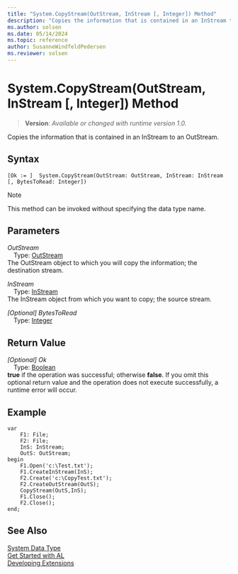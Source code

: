 ```yaml
---
title: "System.CopyStream(OutStream, InStream [, Integer]) Method"
description: "Copies the information that is contained in an InStream to an OutStream."
ms.author: solsen
ms.date: 05/14/2024
ms.topic: reference
author: SusanneWindfeldPedersen
ms.reviewer: solsen
---
```

[//]: # (START>DO_NOT_EDIT)
[//]: # (IMPORTANT:Do not edit any of the content between here and the END>DO_NOT_EDIT.)
[//]: # (Any modifications should be made in the .xml files in the ModernDev repo.)
# System.CopyStream(OutStream, InStream [, Integer]) Method
> **Version**: _Available or changed with runtime version 1.0._

Copies the information that is contained in an InStream to an OutStream.


## Syntax
```AL
[Ok := ]  System.CopyStream(OutStream: OutStream, InStream: InStream [, BytesToRead: Integer])
```
> [!NOTE]
> This method can be invoked without specifying the data type name.
## Parameters
*OutStream*  
&emsp;Type: [OutStream](../outstream/outstream-data-type.md)  
The OutStream object to which you will copy the information; the destination stream.  

*InStream*  
&emsp;Type: [InStream](../instream/instream-data-type.md)  
The InStream object from which you want to copy; the source stream.  

*[Optional] BytesToRead*  
&emsp;Type: [Integer](../integer/integer-data-type.md)  
  


## Return Value
*[Optional] Ok*  
&emsp;Type: [Boolean](../boolean/boolean-data-type.md)  
**true** if the operation was successful; otherwise **false**.   If you omit this optional return value and the operation does not execute successfully, a runtime error will occur.  


[//]: # (IMPORTANT: END>DO_NOT_EDIT)

## Example  

```al
var
    F1: File;
    F2: File;
    InS: InStream;
    OutS: OutStream;
begin
    F1.Open('c:\Test.txt');  
    F1.CreateInStream(InS);  
    F2.Create('c:\CopyTest.txt');  
    F2.CreateOutStream(OutS);  
    CopyStream(OutS,InS);  
    F1.Close();  
    F2.Close();  
end;
```  

## See Also

[System Data Type](system-data-type.md)  
[Get Started with AL](../../devenv-get-started.md)  
[Developing Extensions](../../devenv-dev-overview.md)